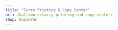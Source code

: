 ```yaml
---
title: "Curry Printing & Copy Center"
url: /baltimore/curry-printing-und-copy-center/
shop: Kopieren
---
```

